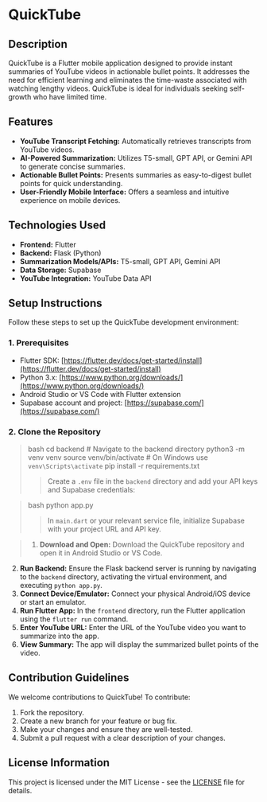 # QuickTube

## Description

QuickTube is a Flutter mobile application designed to provide instant summaries of YouTube videos in actionable bullet points. It addresses the need for efficient learning and eliminates the time-waste associated with watching lengthy videos. QuickTube is ideal for individuals seeking self-growth who have limited time.

## Features

*   **YouTube Transcript Fetching:** Automatically retrieves transcripts from YouTube videos.
*   **AI-Powered Summarization:** Utilizes T5-small, GPT API, or Gemini API to generate concise summaries.
*   **Actionable Bullet Points:** Presents summaries as easy-to-digest bullet points for quick understanding.
*   **User-Friendly Mobile Interface:** Offers a seamless and intuitive experience on mobile devices.

## Technologies Used

*   **Frontend:** Flutter
*   **Backend:** Flask (Python)
*   **Summarization Models/APIs:** T5-small, GPT API, Gemini API
*   **Data Storage:** Supabase
*   **YouTube Integration:** YouTube Data API

## Setup Instructions

Follow these steps to set up the QuickTube development environment:

### 1. Prerequisites

*   Flutter SDK: [https://flutter.dev/docs/get-started/install](https://flutter.dev/docs/get-started/install)
*   Python 3.x: [https://www.python.org/downloads/](https://www.python.org/downloads/)
*   Android Studio or VS Code with Flutter extension
*   Supabase account and project: [https://supabase.com/](https://supabase.com/)

### 2. Clone the Repository

> bash
> cd backend  # Navigate to the backend directory
> python3 -m venv venv
> source venv/bin/activate # On Windows use `venv\Scripts\activate`
> pip install -r requirements.txt
> > Create a `.env` file in the `backend` directory and add your API keys and Supabase credentials:

> bash
> python app.py
> > In `main.dart` or your relevant service file, initialize Supabase with your project URL and API key.

> 1.  **Download and Open:** Download the QuickTube repository and open it in Android Studio or VS Code.
2.  **Run Backend:** Ensure the Flask backend server is running by navigating to the `backend` directory, activating the virtual environment, and executing `python app.py`.
3.  **Connect Device/Emulator:** Connect your physical Android/iOS device or start an emulator.
4.  **Run Flutter App:** In the `frontend` directory, run the Flutter application using the `flutter run` command.
5.  **Enter YouTube URL:** Enter the URL of the YouTube video you want to summarize into the app.
6.  **View Summary:** The app will display the summarized bullet points of the video.

## Contribution Guidelines

We welcome contributions to QuickTube! To contribute:

1.  Fork the repository.
2.  Create a new branch for your feature or bug fix.
3.  Make your changes and ensure they are well-tested.
4.  Submit a pull request with a clear description of your changes.

## License Information
This project is licensed under the MIT License - see the [LICENSE](LICENSE) file for details.
